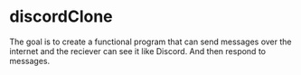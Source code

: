 # discordClone
The goal is to create a functional program that can send messages over the internet and the reciever can see it like Discord. And then respond to messages. 
